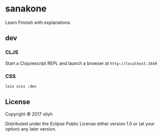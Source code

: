 # sanakone

Learn Finnish with explanations

## dev

### CLJS
Start a Clojurescript REPL and launch a browser at `http://localhost:3449`

### CSS
```bash
lein scss :dev
```

## License

Copyright © 2017 oliyh

Distributed under the Eclipse Public License either version 1.0 or (at
your option) any later version.
